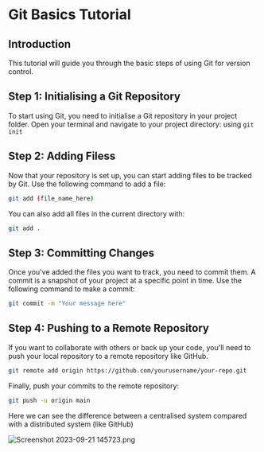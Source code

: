 # Git Basics Tutorial

## Introduction

This tutorial will guide you through the basic steps of using Git for version control.

## Step 1: Initialising a Git Repository

To start using Git, you need to initialise a Git repository in your project folder. Open your terminal and navigate to your project directory: using `git init`

## Step 2: Adding Filess

Now that your repository is set up, you can start adding files to be tracked by Git. Use the following command to add a file:
```bash
git add (file_name_here)
```
You can also add all files in the current directory with:
```bash
git add .
```
## Step 3: Committing Changes
Once you've added the files you want to track, you need to commit them. A commit is a snapshot of your project at a specific point in time. Use the following command to make a commit:
```bash
git commit -m "Your message here"
```
## Step 4: Pushing to a Remote Repository

If you want to collaborate with others or back up your code, you'll need to push your local repository to a remote repository like GitHub.
```bash
git remote add origin https://github.com/yourusername/your-repo.git
```
Finally, push your commits to the remote repository:
```bash
git push -u origin main
```

Here we can see the difference between a centralised system compared with a distributed system (like GitHub) <br>

![Screenshot 2023-09-21 145723.png](Screenshot%202023-09-21%20145723.png)


